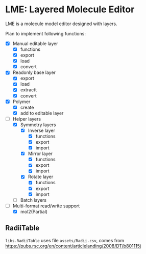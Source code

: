 # LME: Layered Molecule Editor

LME is a molecule model editor designed with layers.

Plan to implement following functions:

- [x] Manual editable layer
  - [x] functions
  - [x] export
  - [x] load
  - [x] convert
- [x] Readonly base layer
  - [x] export
  - [x] load
  - [x] extractt
  - [x] convert
- [x] Polymer
  - [x] create
  - [x] add to editable layer
- [ ] Helper layers
  - [x] Symmetry layers
    - [x] Inverse layer
      - [x] functions
      - [x] export
      - [x] import
    - [x] Mirror layer
      - [x] functions
      - [x] export
      - [x] import
    - [x] Rotate layer 
      - [x] functions
      - [x] export
      - [x] import
  - [ ] Batch layers
- [ ] Multi-format read/write support
  - [x] mol2(Partial)

## RadiiTable

`libs.RadiiTable` uses file `assets/Radii.csv`, comes from <https://pubs.rsc.org/en/content/articlelanding/2008/DT/b801115j>